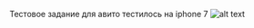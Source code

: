 Тестовое задание для авито 
тестилось на iphone 7
![alt text](https://psv4.userapi.com/c856420/u376139548/docs/d15/ebe532f0ec56/IMG_58409D9526DA-1.jpg?extra=OM2rHXE7UDkRVcC6oMlfCh5tVVOgJKUZJg9wPQgdK-n8CaKus4gw1pAMIGSko0M-wo6BH_mm_zisC-tQHbCy5ytiEP6rGIjJp0ESl0mW_sWmAB5R2MNwjQ-UXPV1UA0hReQfRg2LQViIcGrnr2tw2pDkwhA)
